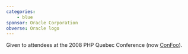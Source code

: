 ```yaml
---
categories:
    - blue
sponsor: Oracle Corporation
obverse: Oracle logo
---
```

Given to attendees at the 2008 PHP Quebec Conference (now [ConFoo](http://confoo.ca)).